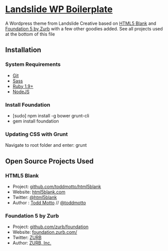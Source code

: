 # [Landslide WP Boilerplate](http://landslidecreative.com)

A Wordpress theme from Landslide Creative based on [HTML5 Blank](http://html5blank.com) and [Foundation 5 by Zurb](http://foundation.zurb.com/) with a few other goodies added. See all projects used at the bottom of this file

## Installation

### System Requirements
* [Git](http://git-scm.com/)
* [Sass](http://sass-lang.com/)
* [Ruby 1.9+](https://www.ruby-lang.org/)
* [NodeJS](http://nodejs.org/)

### Install Foundation
* [sudo] npm install -g bower grunt-cli
* gem install foundation

### Updating CSS with Grunt
Navigate to root folder and enter:
grunt

## Open Source Projects Used

### HTML5 Blank
* Project: [github.com/toddmotto/html5blank](https://github.com/toddmotto/html5blank)
* Website: [html5blank.com](http://html5blank.com)
* Twitter: [@html5blank](http://twitter.com/html5blank)
* Author : [Todd Motto](http://toddmotto.com) // [@toddmotto](http://twitter.com/toddmotto)

### Foundation 5 by Zurb
* Project: [github.com/zurb/foundation](https://github.com/zurb/foundation)
* Website: [foundation.zurb.com/](http://foundation.zurb.com/)
* Twitter: [ZURB](http://www.twitter.com/ZURB)
* Author: [ZURB, Inc.](http://zurb.com/)